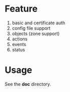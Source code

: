 # Feature

1. basic and certificate auth
1. config file support
1. objects (zone support)
1. actions
1. events
1. status

# Usage

See the **doc** directory.
